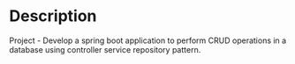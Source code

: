 # Description

Project - Develop a spring boot application to perform CRUD operations in a database using controller service repository pattern.

